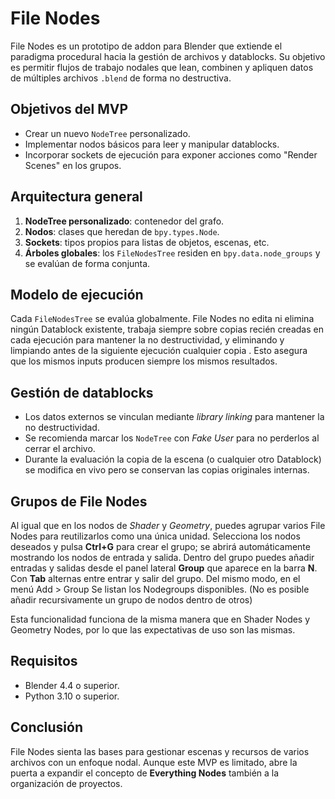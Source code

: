 # File Nodes

File Nodes es un prototipo de addon para Blender que extiende el paradigma procedural hacia la gestión de archivos y datablocks. Su objetivo es permitir flujos de trabajo nodales que lean, combinen y apliquen datos de múltiples archivos `.blend` de forma no destructiva.

## Objetivos del MVP
- Crear un nuevo `NodeTree` personalizado.
- Implementar nodos básicos para leer y manipular datablocks.
- Incorporar sockets de ejecución para exponer acciones como "Render Scenes" en los grupos.

## Arquitectura general
1. **NodeTree personalizado**: contenedor del grafo.
2. **Nodos**: clases que heredan de `bpy.types.Node`.
3. **Sockets**: tipos propios para listas de objetos, escenas, etc.
4. **Árboles globales**: los `FileNodesTree` residen en `bpy.data.node_groups` y se evalúan de forma conjunta.

## Modelo de ejecución
Cada `FileNodesTree` se evalúa globalmente. File Nodes no edita ni elimina ningún Datablock existente, trabaja siempre sobre copias recién creadas en cada ejecución  para mantener la no destructividad, y eliminando y limpiando antes de la siguiente ejecución cualquier copia . Esto asegura que los mismos inputs producen siempre los mismos resultados.

## Gestión de datablocks
- Los datos externos se vinculan mediante *library linking* para mantener la no destructividad.
- Se recomienda marcar los `NodeTree` con *Fake User* para no perderlos al cerrar el archivo.
- Durante la evaluación la copia de la escena (o cualquier otro Datablock) se modifica en vivo pero se conservan las copias originales internas.

## Grupos de File Nodes
Al igual que en los nodos de *Shader* y *Geometry*, puedes agrupar varios File Nodes para reutilizarlos como una única unidad. Selecciona los nodos deseados y pulsa **Ctrl+G** para crear el grupo; se abrirá automáticamente mostrando los nodos de entrada y salida.
Dentro del grupo puedes añadir entradas y salidas desde el panel lateral **Group** que aparece en la barra **N**. Con **Tab** alternas entre entrar y salir del grupo.
Del mismo modo, en el menú Add > Group Se listan los Nodegroups disponibles. (No es posible añadir recursivamente un grupo de nodos dentro de otros)

Esta funcionalidad funciona de la misma manera que en Shader Nodes y Geometry Nodes, por lo que las expectativas de uso son las mismas.

## Requisitos
- Blender 4.4 o superior.
- Python 3.10 o superior.

## Conclusión
File Nodes sienta las bases para gestionar escenas y recursos de varios archivos con un enfoque nodal. Aunque este MVP es limitado, abre la puerta a expandir el concepto de **Everything Nodes** también a la organización de proyectos.
